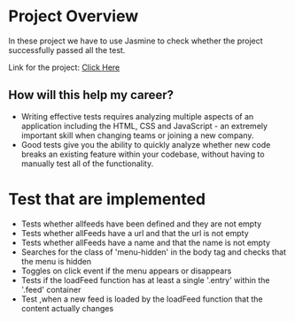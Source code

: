 # Project Overview

In these project we have to use Jasmine to check whether the project successfully passed all the test.

Link for the project: [Click Here](https://hash64.github.io/frontend-nanodegree-feedreader/)

## How will this help my career?

* Writing effective tests requires analyzing multiple aspects of an application including the HTML, CSS and JavaScript - an extremely important skill when changing teams or joining a new company.
* Good tests give you the ability to quickly analyze whether new code breaks an existing feature within your codebase, without having to manually test all of the functionality.


# Test that are implemented

* Tests whether allfeeds have been defined and they are not empty
* Tests whether allFeeds have a url and that the url is not empty
* Tests whether allFeeds have a name and that the name is not empty
* Searches for the class of 'menu-hidden' in the body tag and checks that the menu is hidden
* Toggles on click event if the menu appears or disappears
* Tests if the loadFeed function has at least a single '.entry' within the '.feed' container
* Test ,when a new feed is loaded by the loadFeed function that the content actually changes
